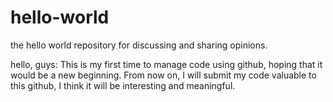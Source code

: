 # hello-world
the hello world  repository for discussing and sharing opinions.

hello, guys:
          This is my first time to manage code using github, hoping that it would be a new beginning. 
      From now on, I will submit my code valuable to this github, I think it will be interesting and meaningful.
